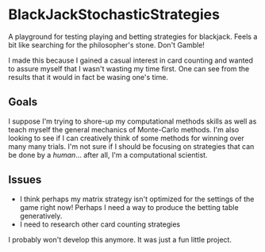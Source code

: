 # BlackJackStochasticStrategies
A playground for testing playing and betting strategies for blackjack. Feels a bit like searching for the philosopher's stone. Don't Gamble!

I made this because I gained a casual interest in card counting and wanted to assure myself that I wasn't wasting my time first. One can see from the results that it would in fact be wasing one's time.

Goals
---
I suppose I'm trying to shore-up my computational methods skills as well as teach myself the general mechanics of Monte-Carlo methods. I'm also looking to see if I can creatively think of some methods for winning over many many trials. I'm not sure if I should be focusing on strategies that can be done by a _human_... after all, I'm a computational scientist.

Issues
---
- I think perhaps my matrix strategy isn't optimized for the settings of the game right now! Perhaps I need a way to produce the betting table generatively.
- I need to research other card counting strategies

I probably won't develop this anymore. It was just a fun little project.
